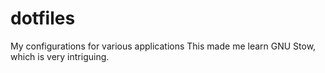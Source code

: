 # dotfiles
My configurations for various applications
This made me learn GNU Stow, which is very intriguing.
